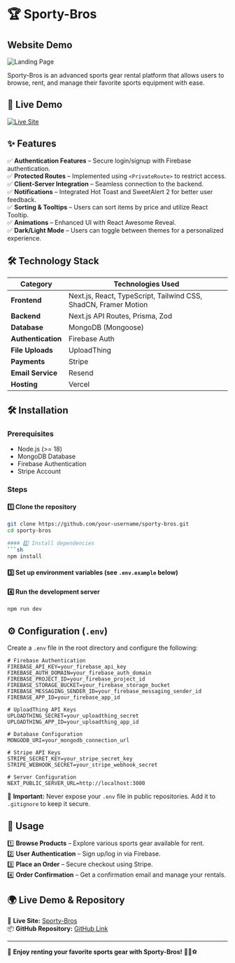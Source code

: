 # 🏆 Sporty-Bros

## Website Demo
![Landing Page](https://i.ibb.co.com/B5CYQVRy/Screenshot-2025-02-14-194401.png)


Sporty-Bros is an advanced sports gear rental platform that allows users to browse, rent, and manage their favorite sports equipment with ease.

## 🔗 Live Demo  
[![Live Site](https://img.shields.io/badge/Live%20Demo-Click%20Here-blue)](https://assignment-10-55618.web.app/)

## ✨ Features  
✅ **Authentication Features** – Secure login/signup with Firebase authentication.  
✅ **Protected Routes** – Implemented using `<PrivateRoute>` to restrict access.  
✅ **Client-Server Integration** – Seamless connection to the backend.  
✅ **Notifications** – Integrated Hot Toast and SweetAlert 2 for better user feedback.  
✅ **Sorting & Tooltips** – Users can sort items by price and utilize React Tooltip.  
✅ **Animations** – Enhanced UI with React Awesome Reveal.  
✅ **Dark/Light Mode** – Users can toggle between themes for a personalized experience.  

## 🛠️ Technology Stack  

| Category         | Technologies Used |
|-----------------|------------------|
| **Frontend**    | Next.js, React, TypeScript, Tailwind CSS, ShadCN, Framer Motion |
| **Backend**     | Next.js API Routes, Prisma, Zod |
| **Database**    | MongoDB (Mongoose) |
| **Authentication** | Firebase Auth |
| **File Uploads** | UploadThing |
| **Payments**    | Stripe |
| **Email Service** | Resend |
| **Hosting**     | Vercel |

## 🛠 Installation  

### **Prerequisites**  
- Node.js (>= 18)  
- MongoDB Database  
- Firebase Authentication  
- Stripe Account  

### **Steps**  

#### 1️⃣ Clone the repository  
```sh
git clone https://github.com/your-username/sporty-bros.git
cd sporty-bros

#### 2️⃣ Install dependencies  
```sh
npm install
```

#### 3️⃣ Set up environment variables (see `.env.example` below)  

#### 4️⃣ Run the development server  
```sh
npm run dev
```

## ⚙️ Configuration (`.env`)  
Create a `.env` file in the root directory and configure the following:

```env
# Firebase Authentication
FIREBASE_API_KEY=your_firebase_api_key
FIREBASE_AUTH_DOMAIN=your_firebase_auth_domain
FIREBASE_PROJECT_ID=your_firebase_project_id
FIREBASE_STORAGE_BUCKET=your_firebase_storage_bucket
FIREBASE_MESSAGING_SENDER_ID=your_firebase_messaging_sender_id
FIREBASE_APP_ID=your_firebase_app_id

# UploadThing API Keys
UPLOADTHING_SECRET=your_uploadthing_secret
UPLOADTHING_APP_ID=your_uploadthing_app_id

# Database Configuration
MONGODB_URI=your_mongodb_connection_url

# Stripe API Keys
STRIPE_SECRET_KEY=your_stripe_secret_key
STRIPE_WEBHOOK_SECRET=your_stripe_webhook_secret

# Server Configuration
NEXT_PUBLIC_SERVER_URL=http://localhost:3000
```

🚨 **Important:** Never expose your `.env` file in public repositories. Add it to `.gitignore` to keep it secure.

## 🚀 Usage  

1️⃣ **Browse Products** – Explore various sports gear available for rent.  
2️⃣ **User Authentication** – Sign up/log in via Firebase.  
3️⃣ **Place an Order** – Secure checkout using Stripe.  
4️⃣ **Order Confirmation** – Get a confirmation email and manage your rentals.  

## 🌍 Live Demo & Repository  

🔗 **Live Site:** [Sporty-Bros](https://assignment-10-55618.web.app/)  
📦 **GitHub Repository:** [GitHub Link](https://github.com/your-username/sporty-bros)  

---

🚀 **Enjoy renting your favorite sports gear with Sporty-Bros!** 🎾🏀⚽